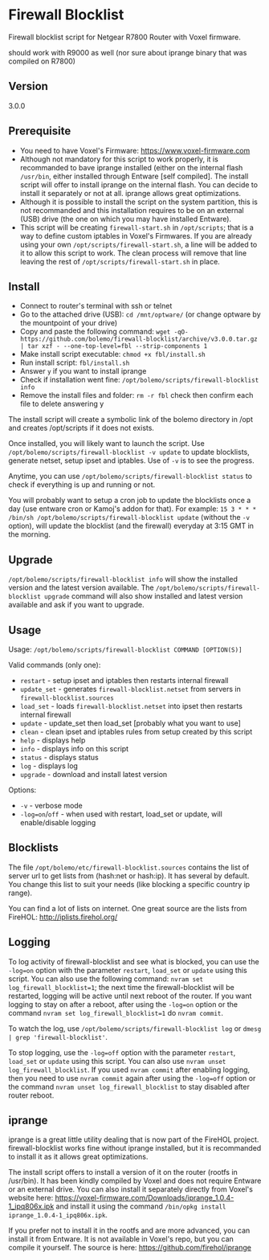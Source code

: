 # Firewall Blocklist
Firewall blocklist script for Netgear R7800 Router with Voxel firmware.

should work with R9000 as well (nor sure about iprange binary that was compiled on R7800)

## Version
3.0.0

## Prerequisite
* You need to have Voxel's Firmware: https://www.voxel-firmware.com
* Although not mandatory for this script to work properly, it is recommanded to bave iprange installed (either on the internal flash `/usr/bin`, either installed through Entware [self compiled]. The install script will offer to install iprange on the internal flash. You can decide to install it separately or not at all. iprange allows great optimizations.
* Although it is possible to install the script on the system partition, this is not recommanded and this installation requires to be on an external (USB) drive (the one on which you may have installed Entware).
* This script will be creating `firewall-start.sh` in `/opt/scripts`; that is a way to define custom iptables in Voxel's Firmwares. If you are already using your own `/opt/scripts/firewall-start.sh`, a line will be added to it to allow this script to work. The clean process will remove that line leaving the rest of `/opt/scripts/firewall-start.sh` in place.

## Install
* Connect to router's terminal with ssh or telnet
* Go to the attached drive (USB): `cd /mnt/optware/` (or change optware by the mountpoint of your drive)
* Copy and paste the following command: `wget -qO- https://github.com/bolemo/firewall-blocklist/archive/v3.0.0.tar.gz | tar xzf - --one-top-level=fbl --strip-components 1`
* Make install script executable: `chmod +x fbl/install.sh`
* Run install script: `fbl/install.sh`
* Answer `y` if you want to install iprange
* Check if installation went fine: `/opt/bolemo/scripts/firewall-blocklist info`
* Remove the install files and folder: `rm -r fbl` check then confirm each file to delete answering y

The install script will create a symbolic link of the bolemo directory in /opt and creates /opt/scripts if it does not exists.

Once installed, you will likely want to launch the script.
Use `/opt/bolemo/scripts/firewall-blocklist -v update` to update blocklists, generate netset, setup ipset and iptables. Use of `-v` is to see the progress.

Anytime, you can use `/opt/bolemo/scripts/firewall-blocklist status` to check if everything is up and running or not.

You will probably want to setup a cron job to update the blocklists once a day (use entware cron or Kamoj's addon for that). For example: `15 3 * * * /bin/sh /opt/bolemo/scripts/firewall-blocklist update` (without the `-v` option), will update the blocklist (and the firewall) everyday at 3:15 GMT in the morning.

## Upgrade
`/opt/bolemo/scripts/firewall-blocklist info` will show the installed version and the latest version available.
The `/opt/bolemo/scripts/firewall-blocklist upgrade` command will also show installed and latest version available and ask if you want to upgrade.

## Usage
Usage: `/opt/bolemo/scripts/firewall-blocklist COMMAND [OPTION(S)]`

Valid commands (only one):
* `restart` - setup ipset and iptables then restarts internal firewall
* `update_set` - generates `firewall-blocklist.netset` from servers in `firewall-blocklist.sources`
* `load_set` - loads `firewall-blocklist.netset` into ipset then restarts internal firewall
* `update` - update_set then load_set [probably what you want to use]
* `clean` - clean ipset and iptables rules from setup created by this script
* `help` - displays help
* `info` - displays info on this script
* `status` - displays status
* `log` - displays log
* `upgrade` - download and install latest version

Options:
* `-v` - verbose mode
* `-log=on`/`off` - when used with restart, load_set or update, will enable/disable logging

## Blocklists
The file `/opt/bolemo/etc/firewall-blocklist.sources` contains the list of server url to get lists from (hash:net or hash:ip). It has several by default. You change this list to suit your needs (like blocking a specific country ip range).

You can find a lot of lists on internet. One great source are the lists from FireHOL: http://iplists.firehol.org/

## Logging
To log activity of firewall-blocklist and see what is blocked, you can use the `-log=on` option with the parameter `restart`, `load_set` or `update` using this script.
You can also use the following command: `nvram set log_firewall_blocklist=1`; the next time the firewall-blocklist will be restarted, logging will be active until next reboot of the router.
If you want logging to stay on after a reboot, after using the `-log=on` option or the command `nvram set log_firewall_blocklist=1` do `nvram commit`.

To watch the log, use `/opt/bolemo/scripts/firewall-blocklist log` or `dmesg | grep 'firewall-blocklist'`.

To stop logging, use the `-log=off` option with the parameter `restart`, `load_set` or `update` using this script.
You can also use `nvram unset log_firewall_blocklist`.
If you used `nvram commit` after enabling logging, then you need to use `nvram commit` again after using the `-log=off` option or the command `nvram unset log_firewall_blocklist` to stay disabled after router reboot.

## iprange
iprange is a great little utility dealing that is now part of the FireHOL project.
firewall-blocklist works fine without iprange installed, but it is recommanded to install it as it allows great optimizations.

The install script offers to install a version of it on the router (rootfs in /usr/bin). It has been kindly compiled by Voxel and does not require Entware or an external drive.
You can also install it separately directly from Voxel's website here: https://voxel-firmware.com/Downloads/iprange_1.0.4-1_ipq806x.ipk and install it using the command `/bin/opkg install iprange_1.0.4-1_ipq806x.ipk`.

If you prefer not to install it in the rootfs and are more advanced, you can install it from Entware. It is not available in Voxel's repo, but you can compile it yourself. The source is here: https://github.com/firehol/iprange
